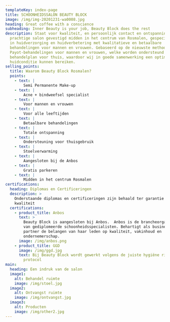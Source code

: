 ```yaml
---
templateKey: index-page
title: SCHOONHEIDSSALON BEAUTY BLOCK
image: /img/img-20201231-wa0008.jpg
heading: Great coffee with a conscience
subheading: Inner Beauty is your job, Beauty Block does the rest
description: Staat voor kwaliteit, en persoonlijk contact en ontspanning. Een
  prachtige salon gevestigd midden in het centrum van Rosmalen, gespecialiseerd
  in huidverzorging en huidverbetering met kwalitatieve en betaalbare
  behandelingen voor mannen en vrouwen. Gebaseerd op de nieuwste methodes van
  Payot-behandelingen voor mannen en vrouwen, welke worden ondersteund met een
  behandelplan voor thuis, waardoor wij in goede samenwerking een optimale
  huidconditie kunnen bereiken.
selling_points:
  title: Waarom Beauty Block Rosmalen?
  points:
    - text: |
        Semi Permanente Make-up
    - text: |
        Acne + bindweefsel specialist
    - text: |
        Voor mannen en vrouwen
    - text: |
        Voor alle leeftijden
    - text: |
        Betaalbare behandelingen
    - text: |
        Totale ontspanning 
    - text: |
        Ondersteuning voor thuisgebruik
    - text: |
        Stoelverwarming
    - text: |
        Aangesloten bij de Anbos
    - text: |
        Gratis parkeren
    - text: |
        Midden in het centrum Rosmalen
certifications:
  heading: Diplomas en Certificeringen
  description: >
    Onderstaande diplomas en certificeringen zijn behaald ter garantie van de
    kwaliteit
  certifications:
    - product_title: Anbos
      text: >
        Beauty Block is aangesloten bij Anbos.  Anbos is de brancheorganisatie
        van gediplomeerde schoonheidsspecialisten. Behartigt als business
        partner de belangen van haar leden op kwaliteit, vakinhoud en
        ondernemerschap.
      image: /img/anbos.png
    - product_title: GGD
      image: /img/ggd.jpg
      text: Bij Beauty Block wordt gewerkt volgens de juiste hygiëne richtlijnen en
        protocol
main:
  heading: Een indruk van de salon
  image1:
    alt: Behandel ruimte
    image: /img/stoel.jpg
  image2:
    alt: Ontvangst ruimte
    image: /img/ontvangst.jpg
  image3:
    alt: Producten
    image: /img/other2.jpg
---
```

